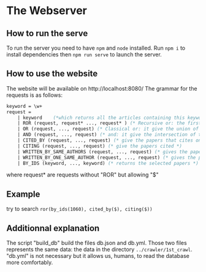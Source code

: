 # The Webserver
## How to run the serve
To run the server you need to have `npm` and `node` installed.
Run `npm i` to install dependencies then `npm run serve` to launch the server.

## How to use the website

The website will be available on http://localhost:8080/
The grammar for the requests is as follows:
```ocaml
keyword = \w+
request =
    | keyword    (*which returns all the articles containing this keyword in abstact *)
    | ROR (request, request* ..., request* ) (* Recursive or: the first request is the base case. "request*" represents the requests that does not contain a call to ROR and that may contain a "$" as keyword. That dollar symbol references at the result of this function *)
    | OR (request, ..., request) (* Classical or: it give the union of the requests *)
    | AND (request, ..., request) (* and: it give the intersection of the requests *)
    | CITED_BY (request, ..., request) (* give the papers that cites one of the papers *)
    | CITING (request, ..., request) (* give the papers cited *)
    | WRITTEN_BY_SAME_AUTHORS (request, ..., request) (* gives the papers written by at least all the authors of one paper *)
    | WRITTEN_BY_ONE_SAME_AUTHOR (request, ..., request) (* gives the papers written by one of the authors of one paper *)
    | BY_IDS (keyword, ..., keyword) (* returns the selected papers *)
```
where request* are requests without "ROR" but allowing "$"

## Example

try to search `ror(by_ids(1060), cited_by($), citing($))`

## Additionnal explanation

The script "build_db" build the files db.json and db.yml. Those two files represents the same data: the data in the directory `../crawler/1st_crawl`.
"db.yml" is not necessary but it allows us, humans, to read the database more comfortably.

